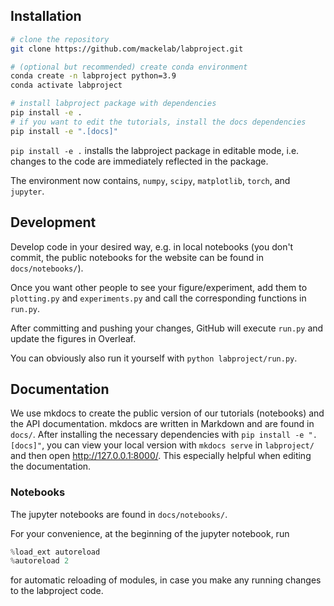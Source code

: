 
## Installation
```bash
# clone the repository
git clone https://github.com/mackelab/labproject.git

# (optional but recommended) create conda environment
conda create -n labproject python=3.9
conda activate labproject

# install labproject package with dependencies
pip install -e .
# if you want to edit the tutorials, install the docs dependencies
pip install -e ".[docs]"
```

`pip install -e .` installs the labproject package in editable mode, i.e. changes to the code are immediately reflected in the package.

The environment now contains, `numpy`, `scipy`, `matplotlib`, `torch`, and `jupyter`.

## Development

Develop code in your desired way, e.g. in local notebooks (you don't commit, the public notebooks for the website can be found in `docs/notebooks/`). 

Once you want other people to see your figure/experiment, add them to `plotting.py` and `experiments.py` and call the corresponding functions in `run.py`. 

After committing and pushing your changes, GitHub will execute `run.py` and update the figures in Overleaf. 

You can obviously also run it yourself with `python labproject/run.py`.



## Documentation

We use mkdocs to create the public version of our tutorials (notebooks) and the API documentation. mkdocs are written in Markdown and are found in `docs/`. 
After installing the necessary dependencies with `pip install -e ".[docs]"`, you can view your local version with `mkdocs serve` in `labproject/` and then open http://127.0.0.1:8000/. 
This especially helpful when editing the documentation. 

### Notebooks
The jupyter notebooks are found in `docs/notebooks/`.

For your convenience, at the beginning of the jupyter notebook, run    
```python
%load_ext autoreload
%autoreload 2
```
for automatic reloading of modules, in case you make any running changes to the labproject code.
